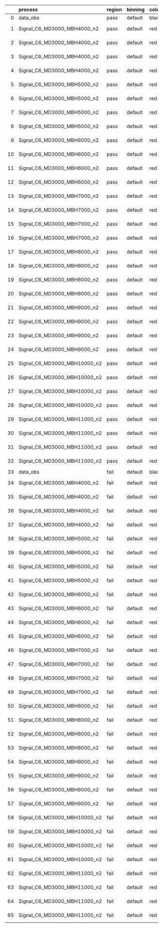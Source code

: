|    | process                      | region   | binning   | color   | process_type   |   scale | variation   | source_filename                                                       | source_histname    | alias                        | title     |   combine_idx |     lnN |   shapes | syst_type   | direction   | variation_alias   |
|---:|:-----------------------------|:---------|:----------|:--------|:---------------|--------:|:------------|:----------------------------------------------------------------------|:-------------------|:-----------------------------|:----------|--------------:|--------:|---------:|:------------|:------------|:------------------|
|  0 | data_obs                     | pass     | default   | black   | DATA           |       1 | nominal     | ./histograms_for_2DAlphabet_v18//BH_Data.root                         | hpass              | Data                         | Data      |           nan | nan     |      nan | nan         | nan         | nan               |
|  1 | Signal_C6_MD3000_MBH4000_n2  | pass     | default   | red     | SIGNAL         |       1 | lumi        | ./histograms_for_2DAlphabet_v18//BH_Signal_C6_MD3000_MBH4000_n2.root  | hpass              | Signal_C6_MD3000_MBH4000_n2  | BH signal |           nan |   1.016 |      nan | lnN         | nan         | nan               |
|  2 | Signal_C6_MD3000_MBH4000_n2  | pass     | default   | red     | SIGNAL         |       1 | SVM         | ./histograms_for_2DAlphabet_v18//BH_Signal_C6_MD3000_MBH4000_n2.root  | hpass_SVMsyst_up   | Signal_C6_MD3000_MBH4000_n2  | BH signal |           nan | nan     |        1 | shapes      | Up          | SVMsyst           |
|  3 | Signal_C6_MD3000_MBH4000_n2  | pass     | default   | red     | SIGNAL         |       1 | SVM         | ./histograms_for_2DAlphabet_v18//BH_Signal_C6_MD3000_MBH4000_n2.root  | hpass_SVMsyst_down | Signal_C6_MD3000_MBH4000_n2  | BH signal |           nan | nan     |        1 | shapes      | Down        | SVMsyst           |
|  4 | Signal_C6_MD3000_MBH4000_n2  | pass     | default   | red     | SIGNAL         |       1 | nominal     | ./histograms_for_2DAlphabet_v18//BH_Signal_C6_MD3000_MBH4000_n2.root  | hpass              | Signal_C6_MD3000_MBH4000_n2  | BH signal |           nan | nan     |      nan | nan         | nan         | nan               |
|  5 | Signal_C6_MD3000_MBH5000_n2  | pass     | default   | red     | SIGNAL         |       1 | lumi        | ./histograms_for_2DAlphabet_v18//BH_Signal_C6_MD3000_MBH5000_n2.root  | hpass              | Signal_C6_MD3000_MBH5000_n2  | BH signal |           nan |   1.016 |      nan | lnN         | nan         | nan               |
|  6 | Signal_C6_MD3000_MBH5000_n2  | pass     | default   | red     | SIGNAL         |       1 | SVM         | ./histograms_for_2DAlphabet_v18//BH_Signal_C6_MD3000_MBH5000_n2.root  | hpass_SVMsyst_up   | Signal_C6_MD3000_MBH5000_n2  | BH signal |           nan | nan     |        1 | shapes      | Up          | SVMsyst           |
|  7 | Signal_C6_MD3000_MBH5000_n2  | pass     | default   | red     | SIGNAL         |       1 | SVM         | ./histograms_for_2DAlphabet_v18//BH_Signal_C6_MD3000_MBH5000_n2.root  | hpass_SVMsyst_down | Signal_C6_MD3000_MBH5000_n2  | BH signal |           nan | nan     |        1 | shapes      | Down        | SVMsyst           |
|  8 | Signal_C6_MD3000_MBH5000_n2  | pass     | default   | red     | SIGNAL         |       1 | nominal     | ./histograms_for_2DAlphabet_v18//BH_Signal_C6_MD3000_MBH5000_n2.root  | hpass              | Signal_C6_MD3000_MBH5000_n2  | BH signal |           nan | nan     |      nan | nan         | nan         | nan               |
|  9 | Signal_C6_MD3000_MBH6000_n2  | pass     | default   | red     | SIGNAL         |       1 | lumi        | ./histograms_for_2DAlphabet_v18//BH_Signal_C6_MD3000_MBH6000_n2.root  | hpass              | Signal_C6_MD3000_MBH6000_n2  | BH signal |           nan |   1.016 |      nan | lnN         | nan         | nan               |
| 10 | Signal_C6_MD3000_MBH6000_n2  | pass     | default   | red     | SIGNAL         |       1 | SVM         | ./histograms_for_2DAlphabet_v18//BH_Signal_C6_MD3000_MBH6000_n2.root  | hpass_SVMsyst_up   | Signal_C6_MD3000_MBH6000_n2  | BH signal |           nan | nan     |        1 | shapes      | Up          | SVMsyst           |
| 11 | Signal_C6_MD3000_MBH6000_n2  | pass     | default   | red     | SIGNAL         |       1 | SVM         | ./histograms_for_2DAlphabet_v18//BH_Signal_C6_MD3000_MBH6000_n2.root  | hpass_SVMsyst_down | Signal_C6_MD3000_MBH6000_n2  | BH signal |           nan | nan     |        1 | shapes      | Down        | SVMsyst           |
| 12 | Signal_C6_MD3000_MBH6000_n2  | pass     | default   | red     | SIGNAL         |       1 | nominal     | ./histograms_for_2DAlphabet_v18//BH_Signal_C6_MD3000_MBH6000_n2.root  | hpass              | Signal_C6_MD3000_MBH6000_n2  | BH signal |           nan | nan     |      nan | nan         | nan         | nan               |
| 13 | Signal_C6_MD3000_MBH7000_n2  | pass     | default   | red     | SIGNAL         |       1 | lumi        | ./histograms_for_2DAlphabet_v18//BH_Signal_C6_MD3000_MBH7000_n2.root  | hpass              | Signal_C6_MD3000_MBH7000_n2  | BH signal |           nan |   1.016 |      nan | lnN         | nan         | nan               |
| 14 | Signal_C6_MD3000_MBH7000_n2  | pass     | default   | red     | SIGNAL         |       1 | SVM         | ./histograms_for_2DAlphabet_v18//BH_Signal_C6_MD3000_MBH7000_n2.root  | hpass_SVMsyst_up   | Signal_C6_MD3000_MBH7000_n2  | BH signal |           nan | nan     |        1 | shapes      | Up          | SVMsyst           |
| 15 | Signal_C6_MD3000_MBH7000_n2  | pass     | default   | red     | SIGNAL         |       1 | SVM         | ./histograms_for_2DAlphabet_v18//BH_Signal_C6_MD3000_MBH7000_n2.root  | hpass_SVMsyst_down | Signal_C6_MD3000_MBH7000_n2  | BH signal |           nan | nan     |        1 | shapes      | Down        | SVMsyst           |
| 16 | Signal_C6_MD3000_MBH7000_n2  | pass     | default   | red     | SIGNAL         |       1 | nominal     | ./histograms_for_2DAlphabet_v18//BH_Signal_C6_MD3000_MBH7000_n2.root  | hpass              | Signal_C6_MD3000_MBH7000_n2  | BH signal |           nan | nan     |      nan | nan         | nan         | nan               |
| 17 | Signal_C6_MD3000_MBH8000_n2  | pass     | default   | red     | SIGNAL         |       1 | lumi        | ./histograms_for_2DAlphabet_v18//BH_Signal_C6_MD3000_MBH8000_n2.root  | hpass              | Signal_C6_MD3000_MBH8000_n2  | BH signal |           nan |   1.016 |      nan | lnN         | nan         | nan               |
| 18 | Signal_C6_MD3000_MBH8000_n2  | pass     | default   | red     | SIGNAL         |       1 | SVM         | ./histograms_for_2DAlphabet_v18//BH_Signal_C6_MD3000_MBH8000_n2.root  | hpass_SVMsyst_up   | Signal_C6_MD3000_MBH8000_n2  | BH signal |           nan | nan     |        1 | shapes      | Up          | SVMsyst           |
| 19 | Signal_C6_MD3000_MBH8000_n2  | pass     | default   | red     | SIGNAL         |       1 | SVM         | ./histograms_for_2DAlphabet_v18//BH_Signal_C6_MD3000_MBH8000_n2.root  | hpass_SVMsyst_down | Signal_C6_MD3000_MBH8000_n2  | BH signal |           nan | nan     |        1 | shapes      | Down        | SVMsyst           |
| 20 | Signal_C6_MD3000_MBH8000_n2  | pass     | default   | red     | SIGNAL         |       1 | nominal     | ./histograms_for_2DAlphabet_v18//BH_Signal_C6_MD3000_MBH8000_n2.root  | hpass              | Signal_C6_MD3000_MBH8000_n2  | BH signal |           nan | nan     |      nan | nan         | nan         | nan               |
| 21 | Signal_C6_MD3000_MBH9000_n2  | pass     | default   | red     | SIGNAL         |       1 | lumi        | ./histograms_for_2DAlphabet_v18//BH_Signal_C6_MD3000_MBH9000_n2.root  | hpass              | Signal_C6_MD3000_MBH9000_n2  | BH signal |           nan |   1.016 |      nan | lnN         | nan         | nan               |
| 22 | Signal_C6_MD3000_MBH9000_n2  | pass     | default   | red     | SIGNAL         |       1 | SVM         | ./histograms_for_2DAlphabet_v18//BH_Signal_C6_MD3000_MBH9000_n2.root  | hpass_SVMsyst_up   | Signal_C6_MD3000_MBH9000_n2  | BH signal |           nan | nan     |        1 | shapes      | Up          | SVMsyst           |
| 23 | Signal_C6_MD3000_MBH9000_n2  | pass     | default   | red     | SIGNAL         |       1 | SVM         | ./histograms_for_2DAlphabet_v18//BH_Signal_C6_MD3000_MBH9000_n2.root  | hpass_SVMsyst_down | Signal_C6_MD3000_MBH9000_n2  | BH signal |           nan | nan     |        1 | shapes      | Down        | SVMsyst           |
| 24 | Signal_C6_MD3000_MBH9000_n2  | pass     | default   | red     | SIGNAL         |       1 | nominal     | ./histograms_for_2DAlphabet_v18//BH_Signal_C6_MD3000_MBH9000_n2.root  | hpass              | Signal_C6_MD3000_MBH9000_n2  | BH signal |           nan | nan     |      nan | nan         | nan         | nan               |
| 25 | Signal_C6_MD3000_MBH10000_n2 | pass     | default   | red     | SIGNAL         |       1 | lumi        | ./histograms_for_2DAlphabet_v18//BH_Signal_C6_MD3000_MBH10000_n2.root | hpass              | Signal_C6_MD3000_MBH10000_n2 | BH signal |           nan |   1.016 |      nan | lnN         | nan         | nan               |
| 26 | Signal_C6_MD3000_MBH10000_n2 | pass     | default   | red     | SIGNAL         |       1 | SVM         | ./histograms_for_2DAlphabet_v18//BH_Signal_C6_MD3000_MBH10000_n2.root | hpass_SVMsyst_up   | Signal_C6_MD3000_MBH10000_n2 | BH signal |           nan | nan     |        1 | shapes      | Up          | SVMsyst           |
| 27 | Signal_C6_MD3000_MBH10000_n2 | pass     | default   | red     | SIGNAL         |       1 | SVM         | ./histograms_for_2DAlphabet_v18//BH_Signal_C6_MD3000_MBH10000_n2.root | hpass_SVMsyst_down | Signal_C6_MD3000_MBH10000_n2 | BH signal |           nan | nan     |        1 | shapes      | Down        | SVMsyst           |
| 28 | Signal_C6_MD3000_MBH10000_n2 | pass     | default   | red     | SIGNAL         |       1 | nominal     | ./histograms_for_2DAlphabet_v18//BH_Signal_C6_MD3000_MBH10000_n2.root | hpass              | Signal_C6_MD3000_MBH10000_n2 | BH signal |           nan | nan     |      nan | nan         | nan         | nan               |
| 29 | Signal_C6_MD3000_MBH11000_n2 | pass     | default   | red     | SIGNAL         |       1 | lumi        | ./histograms_for_2DAlphabet_v18//BH_Signal_C6_MD3000_MBH11000_n2.root | hpass              | Signal_C6_MD3000_MBH11000_n2 | BH signal |           nan |   1.016 |      nan | lnN         | nan         | nan               |
| 30 | Signal_C6_MD3000_MBH11000_n2 | pass     | default   | red     | SIGNAL         |       1 | SVM         | ./histograms_for_2DAlphabet_v18//BH_Signal_C6_MD3000_MBH11000_n2.root | hpass_SVMsyst_up   | Signal_C6_MD3000_MBH11000_n2 | BH signal |           nan | nan     |        1 | shapes      | Up          | SVMsyst           |
| 31 | Signal_C6_MD3000_MBH11000_n2 | pass     | default   | red     | SIGNAL         |       1 | SVM         | ./histograms_for_2DAlphabet_v18//BH_Signal_C6_MD3000_MBH11000_n2.root | hpass_SVMsyst_down | Signal_C6_MD3000_MBH11000_n2 | BH signal |           nan | nan     |        1 | shapes      | Down        | SVMsyst           |
| 32 | Signal_C6_MD3000_MBH11000_n2 | pass     | default   | red     | SIGNAL         |       1 | nominal     | ./histograms_for_2DAlphabet_v18//BH_Signal_C6_MD3000_MBH11000_n2.root | hpass              | Signal_C6_MD3000_MBH11000_n2 | BH signal |           nan | nan     |      nan | nan         | nan         | nan               |
| 33 | data_obs                     | fail     | default   | black   | DATA           |       1 | nominal     | ./histograms_for_2DAlphabet_v18//BH_Data.root                         | hfail              | Data                         | Data      |           nan | nan     |      nan | nan         | nan         | nan               |
| 34 | Signal_C6_MD3000_MBH4000_n2  | fail     | default   | red     | SIGNAL         |       1 | lumi        | ./histograms_for_2DAlphabet_v18//BH_Signal_C6_MD3000_MBH4000_n2.root  | hfail              | Signal_C6_MD3000_MBH4000_n2  | BH signal |           nan |   1.016 |      nan | lnN         | nan         | nan               |
| 35 | Signal_C6_MD3000_MBH4000_n2  | fail     | default   | red     | SIGNAL         |       1 | SVM         | ./histograms_for_2DAlphabet_v18//BH_Signal_C6_MD3000_MBH4000_n2.root  | hfail_SVMsyst_up   | Signal_C6_MD3000_MBH4000_n2  | BH signal |           nan | nan     |        1 | shapes      | Up          | SVMsyst           |
| 36 | Signal_C6_MD3000_MBH4000_n2  | fail     | default   | red     | SIGNAL         |       1 | SVM         | ./histograms_for_2DAlphabet_v18//BH_Signal_C6_MD3000_MBH4000_n2.root  | hfail_SVMsyst_down | Signal_C6_MD3000_MBH4000_n2  | BH signal |           nan | nan     |        1 | shapes      | Down        | SVMsyst           |
| 37 | Signal_C6_MD3000_MBH4000_n2  | fail     | default   | red     | SIGNAL         |       1 | nominal     | ./histograms_for_2DAlphabet_v18//BH_Signal_C6_MD3000_MBH4000_n2.root  | hfail              | Signal_C6_MD3000_MBH4000_n2  | BH signal |           nan | nan     |      nan | nan         | nan         | nan               |
| 38 | Signal_C6_MD3000_MBH5000_n2  | fail     | default   | red     | SIGNAL         |       1 | lumi        | ./histograms_for_2DAlphabet_v18//BH_Signal_C6_MD3000_MBH5000_n2.root  | hfail              | Signal_C6_MD3000_MBH5000_n2  | BH signal |           nan |   1.016 |      nan | lnN         | nan         | nan               |
| 39 | Signal_C6_MD3000_MBH5000_n2  | fail     | default   | red     | SIGNAL         |       1 | SVM         | ./histograms_for_2DAlphabet_v18//BH_Signal_C6_MD3000_MBH5000_n2.root  | hfail_SVMsyst_up   | Signal_C6_MD3000_MBH5000_n2  | BH signal |           nan | nan     |        1 | shapes      | Up          | SVMsyst           |
| 40 | Signal_C6_MD3000_MBH5000_n2  | fail     | default   | red     | SIGNAL         |       1 | SVM         | ./histograms_for_2DAlphabet_v18//BH_Signal_C6_MD3000_MBH5000_n2.root  | hfail_SVMsyst_down | Signal_C6_MD3000_MBH5000_n2  | BH signal |           nan | nan     |        1 | shapes      | Down        | SVMsyst           |
| 41 | Signal_C6_MD3000_MBH5000_n2  | fail     | default   | red     | SIGNAL         |       1 | nominal     | ./histograms_for_2DAlphabet_v18//BH_Signal_C6_MD3000_MBH5000_n2.root  | hfail              | Signal_C6_MD3000_MBH5000_n2  | BH signal |           nan | nan     |      nan | nan         | nan         | nan               |
| 42 | Signal_C6_MD3000_MBH6000_n2  | fail     | default   | red     | SIGNAL         |       1 | lumi        | ./histograms_for_2DAlphabet_v18//BH_Signal_C6_MD3000_MBH6000_n2.root  | hfail              | Signal_C6_MD3000_MBH6000_n2  | BH signal |           nan |   1.016 |      nan | lnN         | nan         | nan               |
| 43 | Signal_C6_MD3000_MBH6000_n2  | fail     | default   | red     | SIGNAL         |       1 | SVM         | ./histograms_for_2DAlphabet_v18//BH_Signal_C6_MD3000_MBH6000_n2.root  | hfail_SVMsyst_up   | Signal_C6_MD3000_MBH6000_n2  | BH signal |           nan | nan     |        1 | shapes      | Up          | SVMsyst           |
| 44 | Signal_C6_MD3000_MBH6000_n2  | fail     | default   | red     | SIGNAL         |       1 | SVM         | ./histograms_for_2DAlphabet_v18//BH_Signal_C6_MD3000_MBH6000_n2.root  | hfail_SVMsyst_down | Signal_C6_MD3000_MBH6000_n2  | BH signal |           nan | nan     |        1 | shapes      | Down        | SVMsyst           |
| 45 | Signal_C6_MD3000_MBH6000_n2  | fail     | default   | red     | SIGNAL         |       1 | nominal     | ./histograms_for_2DAlphabet_v18//BH_Signal_C6_MD3000_MBH6000_n2.root  | hfail              | Signal_C6_MD3000_MBH6000_n2  | BH signal |           nan | nan     |      nan | nan         | nan         | nan               |
| 46 | Signal_C6_MD3000_MBH7000_n2  | fail     | default   | red     | SIGNAL         |       1 | lumi        | ./histograms_for_2DAlphabet_v18//BH_Signal_C6_MD3000_MBH7000_n2.root  | hfail              | Signal_C6_MD3000_MBH7000_n2  | BH signal |           nan |   1.016 |      nan | lnN         | nan         | nan               |
| 47 | Signal_C6_MD3000_MBH7000_n2  | fail     | default   | red     | SIGNAL         |       1 | SVM         | ./histograms_for_2DAlphabet_v18//BH_Signal_C6_MD3000_MBH7000_n2.root  | hfail_SVMsyst_up   | Signal_C6_MD3000_MBH7000_n2  | BH signal |           nan | nan     |        1 | shapes      | Up          | SVMsyst           |
| 48 | Signal_C6_MD3000_MBH7000_n2  | fail     | default   | red     | SIGNAL         |       1 | SVM         | ./histograms_for_2DAlphabet_v18//BH_Signal_C6_MD3000_MBH7000_n2.root  | hfail_SVMsyst_down | Signal_C6_MD3000_MBH7000_n2  | BH signal |           nan | nan     |        1 | shapes      | Down        | SVMsyst           |
| 49 | Signal_C6_MD3000_MBH7000_n2  | fail     | default   | red     | SIGNAL         |       1 | nominal     | ./histograms_for_2DAlphabet_v18//BH_Signal_C6_MD3000_MBH7000_n2.root  | hfail              | Signal_C6_MD3000_MBH7000_n2  | BH signal |           nan | nan     |      nan | nan         | nan         | nan               |
| 50 | Signal_C6_MD3000_MBH8000_n2  | fail     | default   | red     | SIGNAL         |       1 | lumi        | ./histograms_for_2DAlphabet_v18//BH_Signal_C6_MD3000_MBH8000_n2.root  | hfail              | Signal_C6_MD3000_MBH8000_n2  | BH signal |           nan |   1.016 |      nan | lnN         | nan         | nan               |
| 51 | Signal_C6_MD3000_MBH8000_n2  | fail     | default   | red     | SIGNAL         |       1 | SVM         | ./histograms_for_2DAlphabet_v18//BH_Signal_C6_MD3000_MBH8000_n2.root  | hfail_SVMsyst_up   | Signal_C6_MD3000_MBH8000_n2  | BH signal |           nan | nan     |        1 | shapes      | Up          | SVMsyst           |
| 52 | Signal_C6_MD3000_MBH8000_n2  | fail     | default   | red     | SIGNAL         |       1 | SVM         | ./histograms_for_2DAlphabet_v18//BH_Signal_C6_MD3000_MBH8000_n2.root  | hfail_SVMsyst_down | Signal_C6_MD3000_MBH8000_n2  | BH signal |           nan | nan     |        1 | shapes      | Down        | SVMsyst           |
| 53 | Signal_C6_MD3000_MBH8000_n2  | fail     | default   | red     | SIGNAL         |       1 | nominal     | ./histograms_for_2DAlphabet_v18//BH_Signal_C6_MD3000_MBH8000_n2.root  | hfail              | Signal_C6_MD3000_MBH8000_n2  | BH signal |           nan | nan     |      nan | nan         | nan         | nan               |
| 54 | Signal_C6_MD3000_MBH9000_n2  | fail     | default   | red     | SIGNAL         |       1 | lumi        | ./histograms_for_2DAlphabet_v18//BH_Signal_C6_MD3000_MBH9000_n2.root  | hfail              | Signal_C6_MD3000_MBH9000_n2  | BH signal |           nan |   1.016 |      nan | lnN         | nan         | nan               |
| 55 | Signal_C6_MD3000_MBH9000_n2  | fail     | default   | red     | SIGNAL         |       1 | SVM         | ./histograms_for_2DAlphabet_v18//BH_Signal_C6_MD3000_MBH9000_n2.root  | hfail_SVMsyst_up   | Signal_C6_MD3000_MBH9000_n2  | BH signal |           nan | nan     |        1 | shapes      | Up          | SVMsyst           |
| 56 | Signal_C6_MD3000_MBH9000_n2  | fail     | default   | red     | SIGNAL         |       1 | SVM         | ./histograms_for_2DAlphabet_v18//BH_Signal_C6_MD3000_MBH9000_n2.root  | hfail_SVMsyst_down | Signal_C6_MD3000_MBH9000_n2  | BH signal |           nan | nan     |        1 | shapes      | Down        | SVMsyst           |
| 57 | Signal_C6_MD3000_MBH9000_n2  | fail     | default   | red     | SIGNAL         |       1 | nominal     | ./histograms_for_2DAlphabet_v18//BH_Signal_C6_MD3000_MBH9000_n2.root  | hfail              | Signal_C6_MD3000_MBH9000_n2  | BH signal |           nan | nan     |      nan | nan         | nan         | nan               |
| 58 | Signal_C6_MD3000_MBH10000_n2 | fail     | default   | red     | SIGNAL         |       1 | lumi        | ./histograms_for_2DAlphabet_v18//BH_Signal_C6_MD3000_MBH10000_n2.root | hfail              | Signal_C6_MD3000_MBH10000_n2 | BH signal |           nan |   1.016 |      nan | lnN         | nan         | nan               |
| 59 | Signal_C6_MD3000_MBH10000_n2 | fail     | default   | red     | SIGNAL         |       1 | SVM         | ./histograms_for_2DAlphabet_v18//BH_Signal_C6_MD3000_MBH10000_n2.root | hfail_SVMsyst_up   | Signal_C6_MD3000_MBH10000_n2 | BH signal |           nan | nan     |        1 | shapes      | Up          | SVMsyst           |
| 60 | Signal_C6_MD3000_MBH10000_n2 | fail     | default   | red     | SIGNAL         |       1 | SVM         | ./histograms_for_2DAlphabet_v18//BH_Signal_C6_MD3000_MBH10000_n2.root | hfail_SVMsyst_down | Signal_C6_MD3000_MBH10000_n2 | BH signal |           nan | nan     |        1 | shapes      | Down        | SVMsyst           |
| 61 | Signal_C6_MD3000_MBH10000_n2 | fail     | default   | red     | SIGNAL         |       1 | nominal     | ./histograms_for_2DAlphabet_v18//BH_Signal_C6_MD3000_MBH10000_n2.root | hfail              | Signal_C6_MD3000_MBH10000_n2 | BH signal |           nan | nan     |      nan | nan         | nan         | nan               |
| 62 | Signal_C6_MD3000_MBH11000_n2 | fail     | default   | red     | SIGNAL         |       1 | lumi        | ./histograms_for_2DAlphabet_v18//BH_Signal_C6_MD3000_MBH11000_n2.root | hfail              | Signal_C6_MD3000_MBH11000_n2 | BH signal |           nan |   1.016 |      nan | lnN         | nan         | nan               |
| 63 | Signal_C6_MD3000_MBH11000_n2 | fail     | default   | red     | SIGNAL         |       1 | SVM         | ./histograms_for_2DAlphabet_v18//BH_Signal_C6_MD3000_MBH11000_n2.root | hfail_SVMsyst_up   | Signal_C6_MD3000_MBH11000_n2 | BH signal |           nan | nan     |        1 | shapes      | Up          | SVMsyst           |
| 64 | Signal_C6_MD3000_MBH11000_n2 | fail     | default   | red     | SIGNAL         |       1 | SVM         | ./histograms_for_2DAlphabet_v18//BH_Signal_C6_MD3000_MBH11000_n2.root | hfail_SVMsyst_down | Signal_C6_MD3000_MBH11000_n2 | BH signal |           nan | nan     |        1 | shapes      | Down        | SVMsyst           |
| 65 | Signal_C6_MD3000_MBH11000_n2 | fail     | default   | red     | SIGNAL         |       1 | nominal     | ./histograms_for_2DAlphabet_v18//BH_Signal_C6_MD3000_MBH11000_n2.root | hfail              | Signal_C6_MD3000_MBH11000_n2 | BH signal |           nan | nan     |      nan | nan         | nan         | nan               |